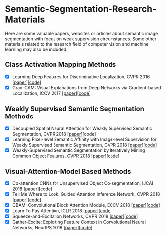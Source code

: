 # Semantic-Segmentation-Research-Materials
Here are some valuable papers, websites or articles about semantic image segmentation with focus on weak supervision circumstances.  Some other materials related to the research field of computer vision and machine learning may also be included.


## Class Activation Mapping Methods
- [x] Learning Deep Features for Discriminative Localization, CVPR 2016 [[paper](http://cnnlocalization.csail.mit.edu/Zhou_Learning_Deep_Features_CVPR_2016_paper.pdf)][[code](https://github.com/metalbubble/CAM)]
- [x] Grad-CAM: Visual Explanations from Deep Networks via Gradient-based Localization, ICCV 2017 [[paper](https://arxiv.org/pdf/1610.02391.pdf)][[code](https://github.com/ramprs/grad-cam)]

## Weakly Supervised Semantic Segmentation Methods
- [x] Decoupled Spatial Neural Attention for Weakly Supervised Semantic Segmentation, CVPR 2018 [[paper](https://arxiv.org/pdf/1803.02563.pdf)][code]
- [x] Learning Pixel-level Semantic Affinity with Image-level Supervision for Weakly Supervised Semantic Segmentation, CVPR 2018 [[paper](https://arxiv.org/pdf/1803.10464.pdf)][[code](https://github.com/jiwoon-ahn/psa)]
- [x] Weakly-Supervised Semantic Segmentation by Iteratively Mining Common Object Features, CVPR 2018 [[paper](https://arxiv.org/pdf/1806.04659)][code]

## Visual-Attention-Model Based Methods
- [x] Co-attention CNNs for Unsupervised Object Co-segmentation, IJCAI 2018 [[paper](https://www.ijcai.org/proceedings/2018/0104.pdf)][code]
- [x] Tell Me Where to Look: Guided Attention Inference Network, CVPR 2018 [[paper](https://arxiv.org/pdf/1802.10171.pdf)][[code](https://github.com/alokwhitewolf/Guided-Attention-Inference-Network)]
- [x] CBAM: Convolutional Block Attention Module, ECCV 2018 [[paper](https://arxiv.org/pdf/1807.06521)][[code](https://github.com/Jongchan/attention-module)]
- [x] Learn To Pay Attention, ICLR 2018 [[paper](https://arxiv.org/pdf/1804.02391)][[code](https://github.com/SaoYan/LearnToPayAttention)]
- [x] Squeeze-and-Excitation Networks, CVPR 2018 [[paper](https://arxiv.org/pdf/1709.01507)][[code](https://github.com/hujie-frank/SENet)]
- [x] Gather-Excite: Exploiting Feature Context in Convolutional Neural Networks, NeurIPS 2018 [[paper](https://arxiv.org/pdf/1810.12348)][[code](https://github.com/hujie-frank/GENet)]
